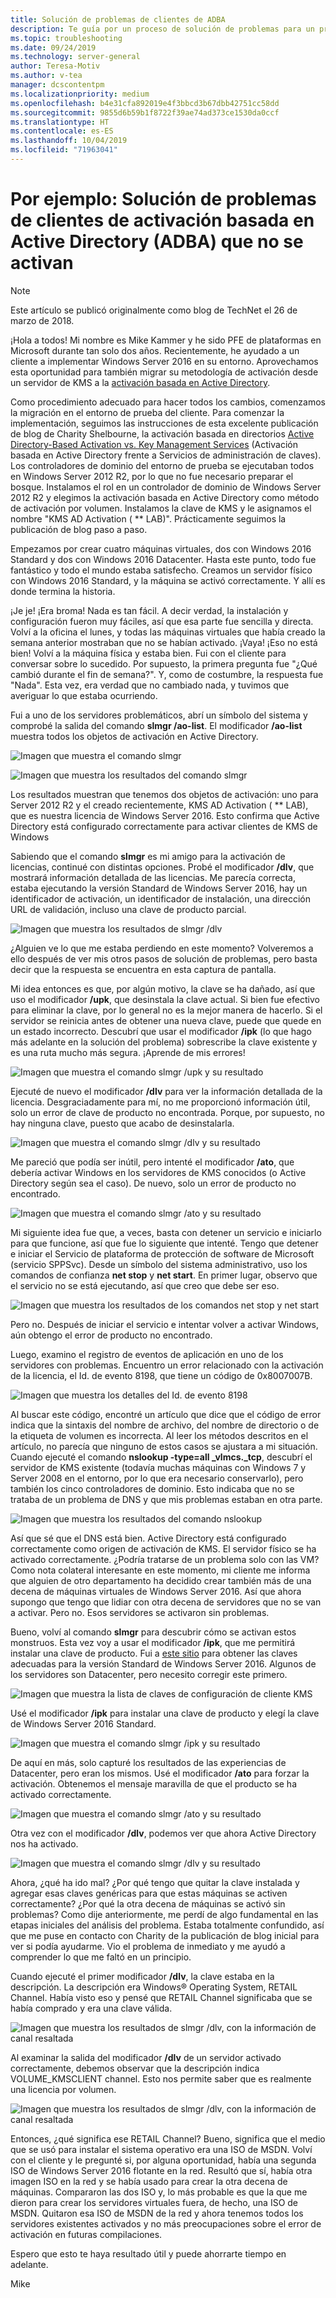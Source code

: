 ```yaml
---
title: Solución de problemas de clientes de ADBA
description: Te guía por un proceso de solución de problemas para un problema de activación de Windows
ms.topic: troubleshooting
ms.date: 09/24/2019
ms.technology: server-general
author: Teresa-Motiv
ms.author: v-tea
manager: dcscontentpm
ms.localizationpriority: medium
ms.openlocfilehash: b4e31cfa892019e4f3bbcd3b67dbb42751cc58dd
ms.sourcegitcommit: 9855d6b59b1f8722f39ae74ad373ce1530da0ccf
ms.translationtype: HT
ms.contentlocale: es-ES
ms.lasthandoff: 10/04/2019
ms.locfileid: "71963041"
---
```

# <a name="example-troubleshooting-active-directory-based-activation-adba-clients-that-do-not-activate"></a>Por ejemplo: Solución de problemas de clientes de activación basada en Active Directory (ADBA) que no se activan

> [!NOTE]
> Este artículo se publicó originalmente como blog de TechNet el 26 de marzo de 2018.

¡Hola a todos! Mi nombre es Mike Kammer y he sido PFE de plataformas en Microsoft durante tan solo dos años. Recientemente, he ayudado a un cliente a implementar Windows Server 2016 en su entorno. Aprovechamos esta oportunidad para también migrar su metodología de activación desde un servidor de KMS a la [activación basada en Active Directory](https://docs.microsoft.com/previous-versions/windows/hh852637(v=win.10)).

Como procedimiento adecuado para hacer todos los cambios, comenzamos la migración en el entorno de prueba del cliente. Para comenzar la implementación, seguimos las instrucciones de esta excelente publicación de blog de Charity Shelbourne, la activación basada en directorios [Active Directory-Based Activation vs. Key Management Services](https://techcommunity.microsoft.com/t5/Core-Infrastructure-and-Security/Active-Directory-Based-Activation-vs-Key-Management-Services/ba-p/256016) (Activación basada en Active Directory frente a Servicios de administración de claves). Los controladores de dominio del entorno de prueba se ejecutaban todos en Windows Server 2012 R2, por lo que no fue necesario preparar el bosque. Instalamos el rol en un controlador de dominio de Windows Server 2012 R2 y elegimos la activación basada en Active Directory como método de activación por volumen. Instalamos la clave de KMS y le asignamos el nombre "KMS AD Activation ( ** LAB)". Prácticamente seguimos la publicación de blog paso a paso.

Empezamos por crear cuatro máquinas virtuales, dos con Windows 2016 Standard y dos con Windows 2016 Datacenter. Hasta este punto, todo fue fantástico y todo el mundo estaba satisfecho. Creamos un servidor físico con Windows 2016 Standard, y la máquina se activó correctamente. Y allí es donde termina la historia.

¡Je je! ¡Era broma! Nada es tan fácil. A decir verdad, la instalación y configuración fueron muy fáciles, así que esa parte fue sencilla y directa. Volví a la oficina el lunes, y todas las máquinas virtuales que había creado la semana anterior mostraban que no se habían activado. ¡Vaya! ¡Eso no está bien! Volví a la máquina física y estaba bien. Fui con el cliente para conversar sobre lo sucedido. Por supuesto, la primera pregunta fue "¿Qué cambió durante el fin de semana?". Y, como de costumbre, la respuesta fue "Nada". Esta vez, era verdad que no cambiado nada, y tuvimos que averiguar lo que estaba ocurriendo.

Fui a uno de los servidores problemáticos, abrí un símbolo del sistema y comprobé la salida del comando **slmgr /ao-list**. El modificador **/ao-list** muestra todos los objetos de activación en Active Directory.

![Imagen que muestra el comando slmgr](./media/032618_1700_Troubleshoo1.png)

![Imagen que muestra los resultados del comando slmgr](./media/032618_1700_Troubleshoo2.png)

Los resultados muestran que tenemos dos objetos de activación: uno para Server 2012 R2 y el creado recientemente, KMS AD Activation ( ** LAB), que es nuestra licencia de Windows Server 2016. Esto confirma que Active Directory está configurado correctamente para activar clientes de KMS de Windows

Sabiendo que el comando **slmgr** es mi amigo para la activación de licencias, continué con distintas opciones. Probé el modificador **/dlv**, que mostrará información detallada de las licencias. Me parecía correcta, estaba ejecutando la versión Standard de Windows Server 2016, hay un identificador de activación, un identificador de instalación, una dirección URL de validación, incluso una clave de producto parcial.

![Imagen que muestra los resultados de slmgr /dlv](./media/ActivationTroubleshoot2b.jpg)

¿Alguien ve lo que me estaba perdiendo en este momento? Volveremos a ello después de ver mis otros pasos de solución de problemas, pero basta decir que la respuesta se encuentra en esta captura de pantalla.

Mi idea entonces es que, por algún motivo, la clave se ha dañado, así que uso el modificador **/upk**, que desinstala la clave actual. Si bien fue efectivo para eliminar la clave, por lo general no es la mejor manera de hacerlo. Si el servidor se reinicia antes de obtener una nueva clave, puede que quede en un estado incorrecto. Descubrí que usar el modificador **/ipk** (lo que hago más adelante en la solución del problema) sobrescribe la clave existente y es una ruta mucho más segura. ¡Aprende de mis errores!

![Imagen que muestra el comando slmgr /upk y su resultado](./media/032618_1700_Troubleshoo3.png)

Ejecuté de nuevo el modificador **/dlv** para ver la información detallada de la licencia. Desgraciadamente para mí, no me proporcionó información útil, solo un error de clave de producto no encontrada. Porque, por supuesto, no hay ninguna clave, puesto que acabo de desinstalarla.

![Imagen que muestra el comando slmgr /dlv y su resultado](./media/032618_1700_Troubleshoo4.png)

Me pareció que podía ser inútil, pero intenté el modificador **/ato**, que debería activar Windows en los servidores de KMS conocidos (o Active Directory según sea el caso). De nuevo, solo un error de producto no encontrado.

![Imagen que muestra el comando slmgr /ato y su resultado](./media/032618_1700_Troubleshoo5.png)

Mi siguiente idea fue que, a veces, basta con detener un servicio e iniciarlo para que funcione, así que fue lo siguiente que intenté. Tengo que detener e iniciar el Servicio de plataforma de protección de software de Microsoft (servicio SPPSvc). Desde un símbolo del sistema administrativo, uso los comandos de confianza **net stop** y **net start**. En primer lugar, observo que el servicio no se está ejecutando, así que creo que debe ser eso.

![Imagen que muestra los resultados de los comandos net stop y net start](./media/032618_1700_Troubleshoo6.png)

Pero no. Después de iniciar el servicio e intentar volver a activar Windows, aún obtengo el error de producto no encontrado.

Luego, examino el registro de eventos de aplicación en uno de los servidores con problemas. Encuentro un error relacionado con la activación de la licencia, el Id. de evento 8198, que tiene un código de 0x8007007B.

![Imagen que muestra los detalles del Id. de evento 8198](./media/032618_1700_Troubleshoo7.png)

Al buscar este código, encontré un artículo que dice que el código de error indica que la sintaxis del nombre de archivo, del nombre de directorio o de la etiqueta de volumen es incorrecta. Al leer los métodos descritos en el artículo, no parecía que ninguno de estos casos se ajustara a mi situación. Cuando ejecuté el comando **nslookup -type=all _vlmcs._tcp**, descubrí el servidor de KMS existente (todavía muchas máquinas con Windows 7 y Server 2008 en el entorno, por lo que era necesario conservarlo), pero también los cinco controladores de dominio. Esto indicaba que no se trataba de un problema de DNS y que mis problemas estaban en otra parte.

![Imagen que muestra los resultados del comando nslookup](./media/032618_1700_Troubleshoo8.png)

Así que sé que el DNS está bien. Active Directory está configurado correctamente como origen de activación de KMS. El servidor físico se ha activado correctamente. ¿Podría tratarse de un problema solo con las VM? Como nota colateral interesante en este momento, mi cliente me informa que alguien de otro departamento ha decidido crear también más de una decena de máquinas virtuales de Windows Server 2016. Así que ahora supongo que tengo que lidiar con otra decena de servidores que no se van a activar. Pero no. Esos servidores se activaron sin problemas.

Bueno, volví al comando **slmgr** para descubrir cómo se activan estos monstruos. Esta vez voy a usar el modificador **/ipk**, que me permitirá instalar una clave de producto. Fui a [este sitio](https://docs.microsoft.com/previous-versions/windows/it-pro/windows-server-2012-R2-and-2012/jj612867(v=ws.11)) para obtener las claves adecuadas para la versión Standard de Windows Server 2016. Algunos de los servidores son Datacenter, pero necesito corregir este primero.

![Imagen que muestra la lista de claves de configuración de cliente KMS](./media/032618_1700_Troubleshoo9.png)

Usé el modificador **/ipk** para instalar una clave de producto y elegí la clave de Windows Server 2016 Standard.

![Imagen que muestra el comando slmgr /ipk y su resultado](./media/032618_1700_Troubleshoo10.png)

De aquí en más, solo capturé los resultados de las experiencias de Datacenter, pero eran los mismos. Usé el modificador **/ato** para forzar la activación. Obtenemos el mensaje maravilla de que el producto se ha activado correctamente.

![Imagen que muestra el comando slmgr /ato y su resultado](./media/032618_1700_Troubleshoo11.png)

Otra vez con el modificador **/dlv**, podemos ver que ahora Active Directory nos ha activado.

![Imagen que muestra el comando slmgr /dlv y su resultado](./media/032618_1700_Troubleshoo12.png)

Ahora, ¿qué ha ido mal? ¿Por qué tengo que quitar la clave instalada y agregar esas claves genéricas para que estas máquinas se activen correctamente? ¿Por qué la otra decena de máquinas se activó sin problemas? Como dije anteriormente, me perdí de algo fundamental en las etapas iniciales del análisis del problema. Estaba totalmente confundido, así que me puse en contacto con Charity de la publicación de blog inicial para ver si podía ayudarme. Vio el problema de inmediato y me ayudó a comprender lo que me faltó en un principio.

Cuando ejecuté el primer modificador **/dlv**, la clave estaba en la descripción. La descripción era Windows® Operating System, RETAIL Channel. Había visto eso y pensé que RETAIL Channel significaba que se había comprado y era una clave válida.

![Imagen que muestra los resultados de slmgr /dlv, con la información de canal resaltada](./media/032618_1700_Troubleshoo13.png)

Al examinar la salida del modificador **/dlv** de un servidor activado correctamente, debemos observar que la descripción indica VOLUME_KMSCLIENT channel. Esto nos permite saber que es realmente una licencia por volumen.

![Imagen que muestra los resultados de slmgr /dlv, con la información de canal resaltada](./media/032618_1700_Troubleshoo14.png)

Entonces, ¿qué significa ese RETAIL Channel? Bueno, significa que el medio que se usó para instalar el sistema operativo era una ISO de MSDN. Volví con el cliente y le pregunté si, por alguna oportunidad, había una segunda ISO de Windows Server 2016 flotante en la red. Resultó que sí, había otra imagen ISO en la red y se había usado para crear la otra decena de máquinas. Compararon las dos ISO y, lo más probable es que la que me dieron para crear los servidores virtuales fuera, de hecho, una ISO de MSDN. Quitaron esa ISO de MSDN de la red y ahora tenemos todos los servidores existentes activados y no más preocupaciones sobre el error de activación en futuras compilaciones.

Espero que esto te haya resultado útil y puede ahorrarte tiempo en adelante.

Mike
